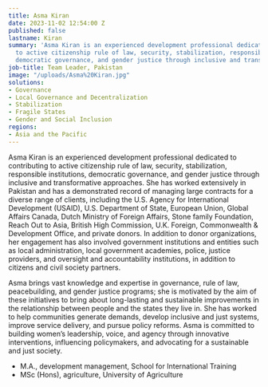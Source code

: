 ```yaml
---
title: Asma Kiran
date: 2023-11-02 12:54:00 Z
published: false
lastname: Kiran
summary: 'Asma Kiran is an experienced development professional dedicated to contributing
  to active citizenship rule of law, security, stabilization, responsible institutions,
  democratic governance, and gender justice through inclusive and transformative approaches. '
job-title: Team Leader, Pakistan
image: "/uploads/Asma%20Kiran.jpg"
solutions:
- Governance
- Local Governance and Decentralization
- Stabilization
- Fragile States
- Gender and Social Inclusion
regions:
- Asia and the Pacific
---
```


Asma Kiran is an experienced development professional dedicated to contributing to active citizenship rule of law, security, stabilization, responsible institutions, democratic governance, and gender justice through inclusive and transformative approaches. She has worked extensively in Pakistan and has a demonstrated record of managing large contracts for a diverse range of clients, including the U.S. Agency for International Development (USAID), U.S. Department of State, European Union, Global Affairs Canada, Dutch Ministry of Foreign Affairs, Stone family Foundation, Reach Out to Asia, British High Commission, U.K. Foreign, Commonwealth & Development Office, and private donors. In addition to donor organizations, her engagement has also involved government institutions and entities such as local administration, local government academies, police, justice providers, and oversight and accountability institutions, in addition to citizens and civil society partners. 

Asma brings vast knowledge and expertise in governance, rule of law, peacebuilding, and gender justice programs; she is motivated by the aim of these initiatives to bring about long-lasting and sustainable improvements in the relationship between people and the states they live in. She has worked to help communities generate demands, develop inclusive and just systems, improve service delivery, and pursue policy reforms. Asma is committed to building women’s leadership, voice, and agency through innovative interventions, influencing policymakers, and advocating for a sustainable and just society. 

* M.A., development management, School for International Training
* MSc (Hons), agriculture, University of Agriculture